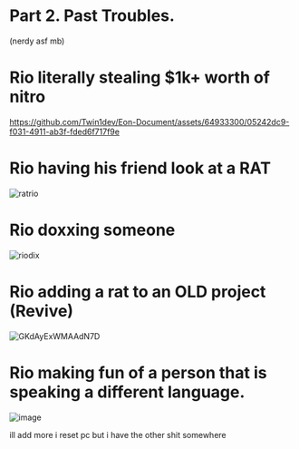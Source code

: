 # Part 2. Past Troubles.

(nerdy asf mb)

# Rio literally stealing $1k+ worth of nitro


https://github.com/Twin1dev/Eon-Document/assets/64933300/05242dc9-f031-4911-ab3f-fded6f717f9e

# Rio having his friend look at a RAT 


![ratrio](https://github.com/Twin1dev/Eon-Document/assets/64933300/c8bc7f84-2873-4e86-add4-60bdc63f7f33)


# Rio doxxing someone
![riodix](https://github.com/Twin1dev/Eon-Document/assets/64933300/4bf7574b-d6d6-418d-9b96-df686b2ed346)


# Rio adding a rat to an OLD project (Revive)
![GKdAyExWMAAdN7D](https://github.com/Twin1dev/Eon-Document/assets/64933300/c8fe625a-4a9a-4960-999e-4696a7ffef1c)

# Rio making fun of a person that is speaking a different language.
![image](https://github.com/Twin1dev/Eon-Document/assets/64933300/d553192d-15b2-41c9-9d3d-123b5e09deaa)


ill add more i reset pc but i have the other shit somewhere
